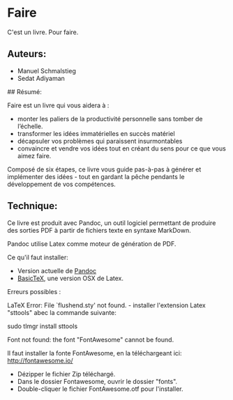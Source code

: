 # Faire

C'est un livre. Pour faire. 

## Auteurs:

- Manuel Schmalstieg
- Sedat Adiyaman

## Résumé: 

Faire est un livre qui vous aidera à : 
- monter les paliers de la productivité personnelle sans tomber de l’échelle.
- transformer les idées immatérielles en succès matériel
- décapsuler vos problèmes qui paraissent insurmontables 
- convaincre et vendre vos idées tout en créant du sens pour ce que vous aimez faire.


Composé de six étapes, ce livre vous guide pas-à-pas à générer et implémenter des idées - tout en gardant la pêche pendants le développement de vos compétences. 

## Technique:

Ce livre est produit avec Pandoc, un outil logiciel permettant de produire des sorties PDF à partir de fichiers texte en syntaxe MarkDown.

Pandoc utilise Latex comme moteur de génération de PDF.

Ce qu'il faut installer:

- Version actuelle de [Pandoc](http://pandoc.org)
- [BasicTeX](http://www.tug.org/mactex/morepackages.html), une version OSX de Latex.

Erreurs possibles : 

LaTeX Error: File `flushend.sty' not found. - installer l'extension Latex "sttools" abec la commande suivante:

sudo tlmgr install sttools

Font not found: the font "FontAwesome" cannot be found.

Il faut installer la fonte FontAwesome, en la téléchargeant ici: http://fontawesome.io/

* Dézipper le fichier Zip téléchargé.
* Dans le dossier Fontawesome, ouvrir le dossier "fonts".
* Double-cliquer le fichier FontAwesome.otf pour l'installer.

